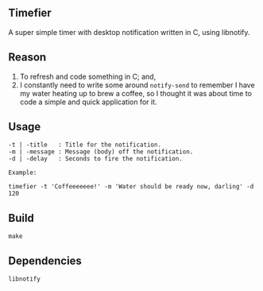 ## Timefier

A super simple timer with desktop notification written in C, using libnotify.

## Reason

1. To refresh and code something in C; and,
2. I constantly need to write some around `notify-send` to remember I have my
water heating up to brew a coffee, so I thought it was about time to code a
simple and quick application for it.

## Usage

```
-t | -title   : Title for the notification.
-m | -message : Message (body) off the notification.
-d | -delay   : Seconds to fire the notification.

Example:

timefier -t 'Coffeeeeeee!' -m 'Water should be ready now, darling' -d 120
```

## Build

```
make
```

## Dependencies

`libnotify`

